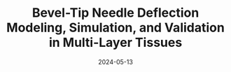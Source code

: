 ---
title: "Bevel-Tip Needle Deflection Modeling, Simulation, and Validation in Multi-Layer Tissues"
collection: publications
category: conferences
permalink: /publication/2024_icra
excerpt: ''
date: 2024-05-13
venue: '2024 IEEE International Conference on Robotics and Automation (ICRA)'
paperurl: https://ieeexplore.ieee.org/document/10610110
citation: '<b>Wang, Y.</b>, Al-Zogbi, L., Liu, G., Liu, J., Tokuda, J., Krieger, A., and Iordachita, I. (2024). &quot;Bevel-Tip Needle Deflection Modeling, Simulation, and Validation in Multi-Layer Tissues.&quot; <i>2024 IEEE International Conference on Robotics and Automation (ICRA)</i>.'
---